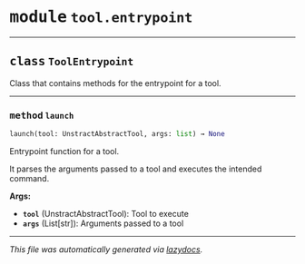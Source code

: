 <!-- markdownlint-disable -->



# <kbd>module</kbd> `tool.entrypoint`






---



## <kbd>class</kbd> `ToolEntrypoint`
Class that contains methods for the entrypoint for a tool. 




---



### <kbd>method</kbd> `launch`

```python
launch(tool: UnstractAbstractTool, args: list) → None
```

Entrypoint function for a tool. 

It parses the arguments passed to a tool and executes the intended command. 



**Args:**
 
 - <b>`tool`</b> (UnstractAbstractTool):  Tool to execute 
 - <b>`args`</b> (List[str]):  Arguments passed to a tool 




---

_This file was automatically generated via [lazydocs](https://github.com/ml-tooling/lazydocs)._
